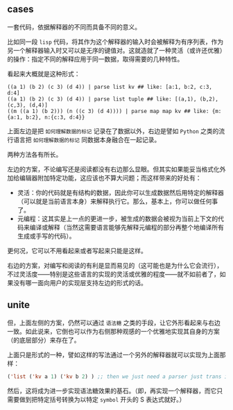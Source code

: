 ## cases

一套代码，依据解释器的不同而具备不同的意义。

比如同一段 `lisp` 代码，将其作为这个解释器的输入时会被解释为有序列表，作为另一个解释器输入时又可以是无序的键值对。这就造就了一种灵活（或许还优雅）的操作：指定不同的解释应用于同一数据，取得需要的几种特性。

看起来大概就是这种形式：

~~~ nu
((a 1) (b 2) (c 3) (d 4)) | parse list kv ## like: [a:1, b:2, c:3, d:4]
((a 1) (b 2) (c 3) (d 4)) | parse list tuple ## like: [(a,1), (b,2), (c,3), (d,4)]
((m ((a 1) (b 2))) (n ((c 3) (d 4)))) | parse map map kv ## like: {m:{a:1, b:2}, n:{c:3, d:4}}
~~~

上面左边是把 `如何理解数据的标记` 记录在了数据以外，右边是譬如 `Python` 之类的流行语言把 `如何理解数据的标记` 同数据本身融合在一起记录。

两种方法各有所长。

左边的方案，不论编写还是阅读都没有右边那么显眼。但其实如果能妥当格式化外加给编辑器附加特定功能，这应该也不算大问题；而这样带来的好处有：

- 灵活：你的代码就是有结构的数据，因此你可以生成数据然后用特定的解释器（可以就是当前语言本身）来解释执行它。那么，基本上，你可以做任何事了。
- 元编程：这其实是上一点的更进一步，被生成的数据会被视为当前上下文的代码来编译或解释（当然这需要语言能够先解释元编程的部分再整个地编译所有生成或手写的代码）。

更何况，它可以不用看起来或者写起来只能是这样。

右边的方案，对编写和阅读的有利是显而易见的（这可能也是为什么它会流行），不过灵活度——特别是这些语言的实现的灵活或优雅的程度——就不如前者了，如果没有哪一面向用户的实现层支持左边的形式的话。

## unite

但，上面左侧的方案，仍然可以通过 `语法糖` 之类的手段，让它外形看起来与右边一致。如此说来，它倒也可以作为右侧那种观感的一个优雅地实现其自身的方案（的底层部分）来存在了。

上面只是形式的一种，譬如这样的写法通过一个另外的解释器就可以实现为上面那样：

~~~ lisp
('list ('kv a 1) ('kv b 2) ) ;; then we just need a parser just trans it be: `((a 1) (b 2) (c 3) (d 4)) | parse list kv`
~~~

然后，这将成为进一步实现语法糖效果的基石。（即，再实现一个解释器，而它只需要做到把特定括号转换为以特定 `symbol` 开头的 S 表达式就好。）
